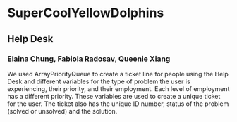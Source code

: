 # SuperCoolYellowDolphins
## Help Desk
### Elaina Chung, Fabiola Radosav, Queenie Xiang

  We used ArrayPriorityQueue to create a ticket line for people using the Help Desk and different variables for the type of problem the user is experiencing, their priority, and their employment. Each level of employment has a different priority. These variables are used to create a unique ticket for the user. The ticket also has the unique ID number, status of the problem (solved or unsolved) and the solution. 
